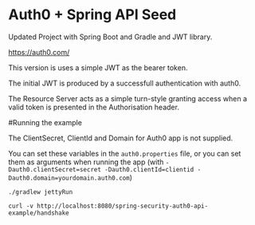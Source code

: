 # Auth0 + Spring API Seed

Updated Project with Spring Boot and Gradle and JWT library.

https://auth0.com/ 

This version is uses a simple JWT as the bearer token.

The initial JWT is produced by a successfull authentication with auth0.

The Resource Server acts as a simple turn-style granting access when a valid token is presented in the Authorisation header. 

#Running the example

The ClientSecret, ClientId and Domain for Auth0 app is not supplied.

You can set these variables in the `auth0.properties` file, or you can set them as arguments when running the app (with `-Dauth0.clientSecret=secret -Dauth0.clientId=clientid -Dauth0.domain=yourdomain.auth0.com`)

```
./gradlew jettyRun

curl -v http://localhost:8080/spring-security-auth0-api-example/handshake
```
